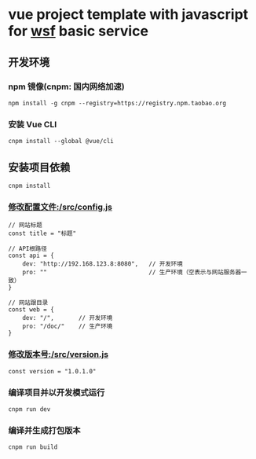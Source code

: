 # vue project template with javascript for [wsf](https://github.com/csby/wsf) basic service

## 开发环境
### npm 镜像(cnpm: 国内网络加速)
```
npm install -g cnpm --registry=https://registry.npm.taobao.org
```
### 安装 Vue CLI
```
cnpm install --global @vue/cli
```

## 安装项目依赖
```
cnpm install
```

### [修改配置文件:/src/config.js](/src/config.js)
```
// 网站标题
const title = "标题"

// API根路径
const api = {
    dev: "http://192.168.123.8:8080",   // 开发环境
    pro: ""                             // 生产环境（空表示与网站服务器一致）
}

// 网站跟目录
const web = {
    dev: "/",       // 开发环境
    pro: "/doc/"    // 生产环境
}
```
### [修改版本号:/src/version.js](/src/version.js)
```
const version = "1.0.1.0"
```

### 编译项目并以开发模式运行
```
cnpm run dev
```

### 编译并生成打包版本
```
cnpm run build
```
